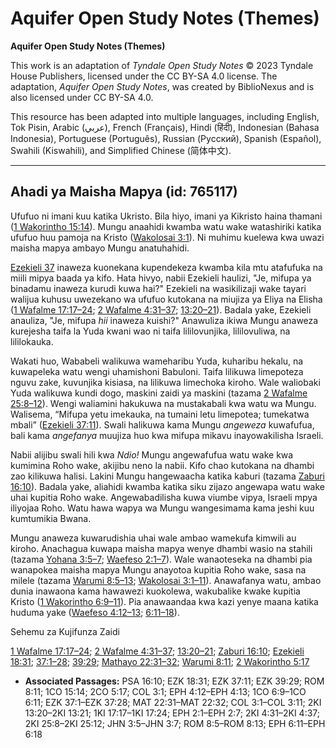 # Aquifer Open Study Notes (Themes)

**Aquifer Open Study Notes (Themes)**

This work is an adaptation of *Tyndale Open Study Notes* © 2023 Tyndale House Publishers, licensed under the CC BY\-SA 4\.0 license. The adaptation, *Aquifer Open Study Notes*, was created by BiblioNexus and is also licensed under CC BY\-SA 4\.0\.

This resource has been adapted into multiple languages, including English, Tok Pisin, Arabic (عربي), French (Français), Hindi (हिंदी), Indonesian (Bahasa Indonesia), Portuguese (Português), Russian (Русский), Spanish (Español), Swahili (Kiswahili), and Simplified Chinese (简体中文).



--------------------------------

## Ahadi ya Maisha Mapya (id: 765117)

Ufufuo ni imani kuu katika Ukristo. Bila hiyo, imani ya Kikristo haina thamani ([1 Wakorintho 15:14](https://ref.ly/1Cor15:14)). Mungu anaahidi kwamba watu wake watashiriki katika ufufuo huu pamoja na Kristo ([Wakolosai 3:1](https://ref.ly/Col3:1)). Ni muhimu kuelewa kwa uwazi maisha mapya ambayo Mungu anatuhahidi.

[Ezekieli 37](https://ref.ly/Ezek37:1-Ezek37:28) inaweza kuonekana kupendekeza kwamba kila mtu atafufuka na miili mipya baada ya kifo. Hata hivyo, nabii Ezekieli haulizi, "Je, mifupa ya binadamu inaweza kurudi kuwa hai?" Ezekieli na wasikilizaji wake tayari walijua kuhusu uwezekano wa ufufuo kutokana na miujiza ya Eliya na Elisha ([1 Wafalme 17:17–24](https://ref.ly/1Kgs17:17-1Kgs17:24); [2 Wafalme 4:31–37](https://ref.ly/2Kgs4:31-2Kgs4:37); [13:20–21](https://ref.ly/2Kgs13:20-2Kgs13:21)). Badala yake, Ezekieli anauliza, "Je, mifupa *hii* inaweza kuishi?" Anawuliza ikiwa Mungu anaweza kurejesha taifa la Yuda kwani wao ni taifa lililovunjika, lililovuliwa, na lililokauka.

Wakati huo, Wababeli walikuwa wameharibu Yuda, kuharibu hekalu, na kuwapeleka watu wengi uhamishoni Babuloni. Taifa lilikuwa limepoteza nguvu zake, kuvunjika kisiasa, na lilikuwa limechoka kiroho. Wale waliobaki Yuda walikuwa kundi dogo, maskini zaidi ya maskini (tazama [2 Wafalme 25:8–12](https://ref.ly/2Kgs25:8-2Kgs25:12)). Wengi waliamini hakukuwa na mustakabali kwa watu wa Mungu. Walisema, “Mifupa yetu imekauka, na tumaini letu limepotea; tumekatwa mbali” ([Ezekieli 37:11](https://ref.ly/Ezek37:11)). Swali halikuwa kama Mungu *angeweza* kuwafufua, bali kama *angefanya* muujiza huo kwa mifupa mikavu inayowakilisha Israeli.

Nabii alijibu swali hili kwa *Ndio!* Mungu angewafufua watu wake kwa kumimina Roho wake, akijibu neno la nabii. Kifo chao kutokana na dhambi zao kilikuwa halisi. Lakini Mungu hangewaacha katika kaburi (tazama [Zaburi 16:10](https://ref.ly/Ps16:10)). Badala yake, aliahidi kwamba katika siku zijazo angewapa watu wake uhai kupitia Roho wake. Angewabadilisha kuwa viumbe vipya, Israeli mpya iliyojaa Roho. Watu hawa wapya wa Mungu wangesimama kama jeshi kuu kumtumikia Bwana.

Mungu anaweza kuwarudishia uhai wale ambao wamekufa kimwili au kiroho. Anachagua kuwapa maisha mapya wenye dhambi wasio na stahili (tazama [Yohana 3:5–7](https://ref.ly/John3:5-John3:7); [Waefeso 2:1–7](https://ref.ly/Eph2:1-Eph2:7)). Wale wanaoteseka na dhambi pia wanapokea maisha mapya Mungu anayotoa kupitia Roho wake, sasa na milele (tazama [Warumi 8:5–13](https://ref.ly/Rom8:5-Rom8:13); [Wakolosai 3:1–11](https://ref.ly/Col3:1-Col3:11)). Anawafanya watu, ambao dunia inawaona kama hawawezi kuokolewa, wakubalike kwake kupitia Kristo ([1 Wakorintho 6:9–11](https://ref.ly/1Cor6:9-1Cor6:11)). Pia anawaandaa kwa kazi yenye maana katika huduma yake ([Waefeso 4:12–13](https://ref.ly/Eph4:12-Eph4:13); [6:11–18](https://ref.ly/Eph6:11-Eph6:18)).

Sehemu za Kujifunza Zaidi

[1 Wafalme 17:17–24](https://ref.ly/1Kgs17:17-1Kgs17:24); [2 Wafalme 4:31–37](https://ref.ly/2Kgs4:31-2Kgs4:37); [13:20–21](https://ref.ly/2Kgs13:20-2Kgs13:21); [Zaburi 16:10](https://ref.ly/Ps16:10); [Ezekieli 18:31](https://ref.ly/Ezek18:31); [37:1–28](https://ref.ly/Ezek37:1-Ezek37:28); [39:29](https://ref.ly/Ezek39:29); [Mathayo 22:31–32](https://ref.ly/Matt22:31-Matt22:32); [Warumi 8:11](https://ref.ly/Rom8:11); [2 Wakorintho 5:17](https://ref.ly/2Cor5:17)

* **Associated Passages:** PSA 16:10; EZK 18:31; EZK 37:11; EZK 39:29; ROM 8:11; 1CO 15:14; 2CO 5:17; COL 3:1; EPH 4:12–EPH 4:13; 1CO 6:9–1CO 6:11; EZK 37:1–EZK 37:28; MAT 22:31–MAT 22:32; COL 3:1–COL 3:11; 2KI 13:20–2KI 13:21; 1KI 17:17–1KI 17:24; EPH 2:1–EPH 2:7; 2KI 4:31–2KI 4:37; 2KI 25:8–2KI 25:12; JHN 3:5–JHN 3:7; ROM 8:5–ROM 8:13; EPH 6:11–EPH 6:18

